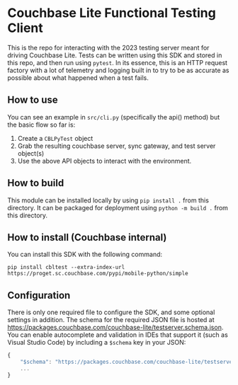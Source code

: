 # Couchbase Lite Functional Testing Client

This is the repo for interacting with the 2023 testing server meant for
driving Couchbase Lite.  Tests can be written using this SDK and stored
in this repo, and then run using `pytest`.  In its essence, this is an
HTTP request factory with a lot of telemetry and logging built in to try
to be as accurate as possible about what happened when a test fails.

## How to use

You can see an example in `src/cli.py` (specifically the api() method)
but the basic flow so far is:

1. Create a `CBLPyTest` object
2. Grab the resulting couchbase server, sync gateway, and test server object(s)
3. Use the above API objects to interact with the environment.

## How to build

This module can be installed locally by using `pip install .` from this
directory.  It can be packaged for deployment using `python -m build .`
from this directory.

## How to install (Couchbase internal)

You can install this SDK with the following command: 

`pip install cbltest --extra-index-url https://proget.sc.couchbase.com/pypi/mobile-python/simple`

## Configuration

There is only one required file to configure the SDK, and some optional settings
in addition.  The schema for the required JSON file is hosted at
https://packages.couchbase.com/couchbase-lite/testserver.schema.json.
You can enable autocomplete and validation in IDEs that support it
(such as Visual Studio Code) by including a `$schema` key in your JSON:

```javascript
{
    "$schema": "https://packages.couchbase.com/couchbase-lite/testserver.schema.json",
    ...
}
```

